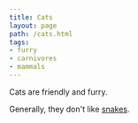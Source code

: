 ```yaml
---
title: Cats
layout: page
path: /cats.html
tags: 
- furry
- carnivores
- mammals
---
```


Cats are friendly and furry.

Generally, they don't like [snakes](snakes.html).